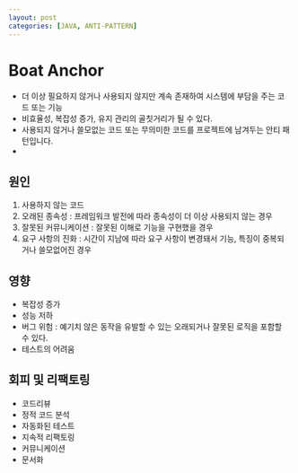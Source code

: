 ```yaml
---
layout: post
categories: [JAVA, ANTI-PATTERN]
---
```


# Boat Anchor

- 더 이상 필요하지 않거나 사용되지 않지만 계속 존재하여 시스템에 부담을 주는 코드 또는 기능
- 비효율성, 복잡성 증가, 유지 관리의 골칫거리가 될 수 있다.
- 사용되지 않거나 쓸모없는 코드 또는 무의미한 코드를 프로젝트에 남겨두는 안티 패턴입니다.
- 

## 원인
1. 사용하지 않는 코드 
2. 오래된 종속성 : 프레임워크 발전에 따라 종속성이 더 이상 사용되지 않는 경우 
3. 잘못된 커뮤니케이션 : 잘못된 이해로 기능을 구현했을 경우
4. 요구 사항의 진화 : 시간이 지남에 따라 요구 사항이 변경돼서 기능, 특징이 중복되거나 쓸모없어진 경우

## 영향
- 복잡성 증가
- 성능 저하
- 버그 위험 : 예기치 않은 동작을 유발할 수 있는 오래되거나 잘못된 로직을 포함할 수 있다.
- 테스트의 어려움

## 회피 및 리팩토링
- 코드리뷰
- 정적 코드 분석
- 자동화된 테스트
- 지속적 리팩토링
- 커뮤니케이션
- 문서화